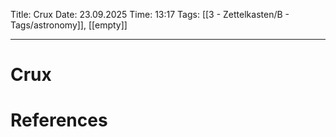 Title: Crux
Date: 23.09.2025
Time: 13:17
Tags: [[3 - Zettelkasten/B - Tags/astronomy]], [[empty]]

---
# Crux



# References